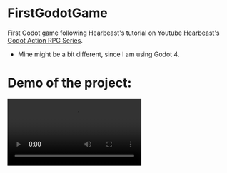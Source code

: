 # FirstGodotGame
First Godot game following Hearbeast's tutorial on Youtube [Hearbeast's Godot Action RPG Series](https://youtube.com/playlist?list=PL9FzW-m48fn2SlrW0KoLT4n5egNdX-W9a&si=Jr39anLwDubB2c3q).
- Mine might be a bit different, since I am using Godot 4.

# Demo of the project:
<video src="https://github.com/AlexKrushkova/FirstGodotGame/assets/59529145/e43ab69d-f499-4165-8e01-095b2613a433" width="300" />

## Controls: 
* X - Hit
* Z - Roll
* WASD or Arrows to move around
